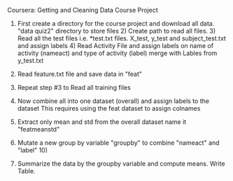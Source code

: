 Coursera: Getting and Cleaning Data Course Project

1) First create a directory for the course project and download all data. "data quiz2" directory to store files 2) Create path to read all files. 3) Read all the test files i.e. *test.txt files. X_test, y_test and subject_test.txt and assign labels 4) Read Activity File and assign labels on name of activity (nameact) and type of activity (label) merge with Lables from y_test.txt

5) Read feature.txt file and save data in "feat"

6) Repeat step #3 to Read all training files

7) Now combine all into one dataset (overall) and assign labels to the dataset This requires using the feat dataset to assign colnames

8) Extract only mean and std from the overall dataset name it "featmeanstd"

9) Mutate a new group by variable "groupby" to combine "nameact" and "label" 10) 

10) Summarize the data by the groupby variable and compute means. Write Table.
